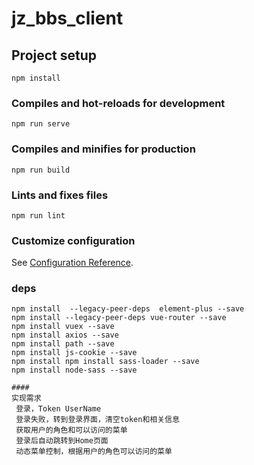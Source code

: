# jz_bbs_client

## Project setup
```
npm install
```

### Compiles and hot-reloads for development
```
npm run serve
```

### Compiles and minifies for production
```
npm run build
```

### Lints and fixes files
```
npm run lint
```

### Customize configuration
See [Configuration Reference](https://cli.vuejs.org/config/).


### deps
```
npm install  --legacy-peer-deps  element-plus --save
npm install --legacy-peer-deps vue-router --save
npm install vuex --save
npm install axios --save
npm install path --save
npm install js-cookie --save
npm install npm install sass-loader --save
npm install node-sass --save

####
实现需求
 登录，Token UserName
 登录失败，转到登录界面，清空token和相关信息
 获取用户的角色和可以访问的菜单
 登录后自动跳转到Home页面
 动态菜单控制，根据用户的角色可以访问的菜单




